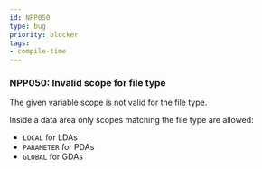```yaml
---
id: NPP050
type: bug
priority: blocker
tags:
- compile-time 
---
```


### NPP050: Invalid scope for file type
The given variable scope is not valid for the file type.

Inside a data area only scopes matching the file type are allowed:

- `LOCAL` for LDAs
- `PARAMETER` for PDAs
- `GLOBAL` for GDAs
